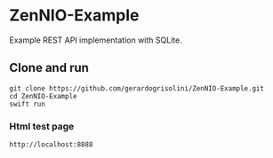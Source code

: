# ZenNIO-Example

Example REST API implementation with SQLite.

## Clone and run
```
git clone https://github.com/gerardogrisolini/ZenNIO-Example.git
cd ZenNIO-Example
swift run
```

### Html test page
```
http://localhost:8888
```
